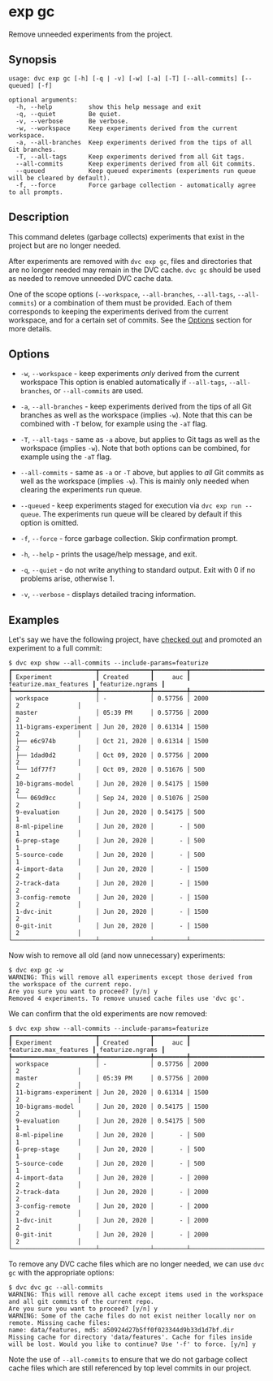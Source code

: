 # exp gc

Remove unneeded experiments from the project.

## Synopsis

```usage
usage: dvc exp gc [-h] [-q | -v] [-w] [-a] [-T] [--all-commits] [--queued] [-f]

optional arguments:
  -h, --help          show this help message and exit
  -q, --quiet         Be quiet.
  -v, --verbose       Be verbose.
  -w, --workspace     Keep experiments derived from the current workspace.
  -a, --all-branches  Keep experiments derived from the tips of all Git branches.
  -T, --all-tags      Keep experiments derived from all Git tags.
  --all-commits       Keep experiments derived from all Git commits.
  --queued            Keep queued experiments (experiments run queue will be cleared by default).
  -f, --force         Force garbage collection - automatically agree to all prompts.
```

## Description

This command deletes (garbage collects) experiments that exist in the project
but are no longer needed.

After experiments are removed with `dvc exp gc`, files and directories that are
no longer needed may remain in the DVC cache. `dvc gc` should be used as needed
to remove unneeded DVC cache data.

One of the scope options (`--workspace`, `--all-branches`, `--all-tags`,
`--all-commits`) or a combination of them must be provided. Each of them
corresponds to keeping the experiments derived from the current workspace, and
for a certain set of commits. See the [Options](#options) section for more
details.

## Options

- `-w`, `--workspace` - keep experiments _only_ derived from the current
  workspace This option is enabled automatically if `--all-tags`,
  `--all-branches`, or `--all-commits` are used.

- `-a`, `--all-branches` - keep experiments derived from the tips of all Git
  branches as well as the workspace (implies `-w`). Note that this can be
  combined with `-T` below, for example using the `-aT` flag.

- `-T`, `--all-tags` - same as `-a` above, but applies to Git tags as well as
  the workspace (implies `-w`). Note that both options can be combined, for
  example using the `-aT` flag.

- `--all-commits` - same as `-a` or `-T` above, but applies to _all_ Git commits
  as well as the workspace (implies `-w`). This is mainly only needed when
  clearing the experiments run queue.

- `--queued` - keep experiments staged for execution via `dvc exp run --queue`.
  The experiments run queue will be cleared by default if this option is
  omitted.

- `-f`, `--force` - force garbage collection. Skip confirmation prompt.

- `-h`, `--help` - prints the usage/help message, and exit.

- `-q`, `--quiet` - do not write anything to standard output. Exit with 0 if no
  problems arise, otherwise 1.

- `-v`, `--verbose` - displays detailed tracing information.

## Examples

Let's say we have the following project, have
[checked out](/docs/command-reference/exp/checkout) and promoted an experiment
to a full commit:

```dvc
$ dvc exp show --all-commits --include-params=featurize
┏━━━━━━━━━━━━━━━━━━━━━━━┳━━━━━━━━━━━━━━┳━━━━━━━━━┳━━━━━━━━━━━━━━━━━━━━━━━━┳━━━━━━━━━━━━━━━━━━┓
┃ Experiment            ┃ Created      ┃     auc ┃ featurize.max_features ┃ featurize.ngrams ┃
┡━━━━━━━━━━━━━━━━━━━━━━━╇━━━━━━━━━━━━━━╇━━━━━━━━━╇━━━━━━━━━━━━━━━━━━━━━━━━╇━━━━━━━━━━━━━━━━━━┩
│ workspace             │ -            │ 0.57756 │ 2000                   │ 2                │
│ master                │ 05:39 PM     │ 0.57756 │ 2000                   │ 2                │
│ 11-bigrams-experiment │ Jun 20, 2020 │ 0.61314 │ 1500                   │ 2                │
│ ├── e6c974b           │ Oct 21, 2020 │ 0.61314 │ 1500                   │ 2                │
│ ├── 1dad0d2           │ Oct 09, 2020 │ 0.57756 │ 2000                   │ 2                │
│ └── 1df77f7           │ Oct 09, 2020 │ 0.51676 │ 500                    │ 2                │
│ 10-bigrams-model      │ Jun 20, 2020 │ 0.54175 │ 1500                   │ 2                │
│ └── 069d9cc           │ Sep 24, 2020 │ 0.51076 │ 2500                   │ 2                │
│ 9-evaluation          │ Jun 20, 2020 │ 0.54175 │ 500                    │ 1                │
│ 8-ml-pipeline         │ Jun 20, 2020 │       - │ 500                    │ 1                │
│ 6-prep-stage          │ Jun 20, 2020 │       - │ 500                    │ 1                │
│ 5-source-code         │ Jun 20, 2020 │       - │ 500                    │ 1                │
│ 4-import-data         │ Jun 20, 2020 │       - │ 1500                   │ 2                │
│ 2-track-data          │ Jun 20, 2020 │       - │ 1500                   │ 2                │
│ 3-config-remote       │ Jun 20, 2020 │       - │ 1500                   │ 2                │
│ 1-dvc-init            │ Jun 20, 2020 │       - │ 1500                   │ 2                │
│ 0-git-init            │ Jun 20, 2020 │       - │ 1500                   │ 2                │
└───────────────────────┴──────────────┴─────────┴────────────────────────┴──────────────────┘
```

Now wish to remove all old (and now unnecessary) experiments:

```dvc
$ dvc exp gc -w
WARNING: This will remove all experiments except those derived from the workspace of the current repo.
Are you sure you want to proceed? [y/n] y
Removed 4 experiments. To remove unused cache files use 'dvc gc'.
```

We can confirm that the old experiments are now removed:

```dvc
$ dvc exp show --all-commits --include-params=featurize
┏━━━━━━━━━━━━━━━━━━━━━━━┳━━━━━━━━━━━━━━┳━━━━━━━━━┳━━━━━━━━━━━━━━━━━━━━━━━━┳━━━━━━━━━━━━━━━━━━┓
┃ Experiment            ┃ Created      ┃     auc ┃ featurize.max_features ┃ featurize.ngrams ┃
┡━━━━━━━━━━━━━━━━━━━━━━━╇━━━━━━━━━━━━━━╇━━━━━━━━━╇━━━━━━━━━━━━━━━━━━━━━━━━╇━━━━━━━━━━━━━━━━━━┩
│ workspace             │ -            │ 0.57756 │ 2000                   │ 2                │
│ master                │ 05:39 PM     │ 0.57756 │ 2000                   │ 2                │
│ 11-bigrams-experiment │ Jun 20, 2020 │ 0.61314 │ 1500                   │ 2                │
│ 10-bigrams-model      │ Jun 20, 2020 │ 0.54175 │ 1500                   │ 2                │
│ 9-evaluation          │ Jun 20, 2020 │ 0.54175 │ 500                    │ 1                │
│ 8-ml-pipeline         │ Jun 20, 2020 │       - │ 500                    │ 1                │
│ 6-prep-stage          │ Jun 20, 2020 │       - │ 500                    │ 1                │
│ 5-source-code         │ Jun 20, 2020 │       - │ 500                    │ 1                │
│ 4-import-data         │ Jun 20, 2020 │       - │ 2000                   │ 2                │
│ 2-track-data          │ Jun 20, 2020 │       - │ 2000                   │ 2                │
│ 3-config-remote       │ Jun 20, 2020 │       - │ 2000                   │ 2                │
│ 1-dvc-init            │ Jun 20, 2020 │       - │ 2000                   │ 2                │
│ 0-git-init            │ Jun 20, 2020 │       - │ 2000                   │ 2                │
└───────────────────────┴──────────────┴─────────┴────────────────────────┴──────────────────┘
```

To remove any DVC cache files which are no longer needed, we can use `dvc gc`
with the appropriate options:

```dvc
$ dvc dvc gc --all-commits
WARNING: This will remove all cache except items used in the workspace and all git commits of the current repo.
Are you sure you want to proceed? [y/n] y
WARNING: Some of the cache files do not exist neither locally nor on remote. Missing cache files:
name: data/features, md5: a50924d27b5ff0f023344d9b33d1d7bf.dir
Missing cache for directory 'data/features'. Cache for files inside will be lost. Would you like to continue? Use '-f' to force. [y/n] y
```

Note the use of `--all-commits` to ensure that we do not garbage collect cache
files which are still referenced by top level commits in our project.
